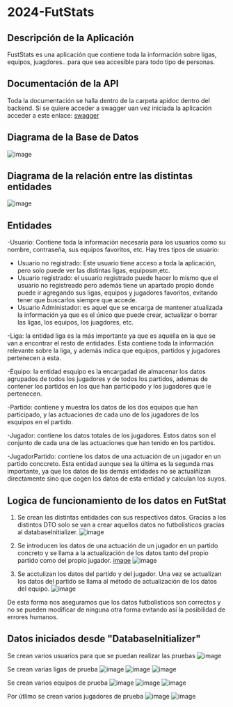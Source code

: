 # 2024-FutStats

## Descripción de la Aplicación 

FustStats es una aplicación que contiene toda la información sobre ligas, equipos, juagdores.. para que sea accesible para todo tipo de personas.

## Documentación de la API 
Toda la documentación se halla dentro de la carpeta apidoc dentro del backend. Si se quiere acceder a swagger uan vez iniciada la aplicación acceder a este enlace: <a href ="http://localhost:8443/swagger-ui/index.html" > swagger </a>

## Diagrama de la Base de Datos
![image](https://github.com/user-attachments/assets/18836056-04f0-482e-81ae-24fbe5379400)

## Diagrama de la relación entre las distintas entidades
![image](https://github.com/user-attachments/assets/565050fc-ce17-45a5-8c46-21b6586ab3ef)

## Entidades

-Usuario: Contiene toda la información necesaria para los usuarios como su nombre, contraseña, sus equipos favoritos, etc. Hay tres tipos de usuario:
  - Usuario no registrado: Este usuario tiene acceso a toda la aplicación, pero solo puede ver las distintas ligas, equiposm,etc.
  - Usuario registrado: el usuario registrado puede hacer lo mismo que el usuario no registreado pero además tiene un apartado propio donde puede ir agregando sus ligas, equipos y jugadores favoritos, evitando tener que buscarlos siempre que accede.
  - Usuario Administador: es aquel que se encarga de mantener atualizada la información ya que es el único que puede crear, actualizar o borrar las ligas, los equipos, los juagdores, etc.
    
-Liga: la entidad liga es la más importante ya que es aquella en la que se van a encontrar el resto de entidades. Esta contiene toda la información relevante sobre la liga, y además indica que equipos, partidos y jugadores pertenecen a esta.

-Equipo: la entidad esquipo es la encargadad de almacenar los datos agrupados de todos los jugadores y de todos los partidos, ademas de contener los partidos en los que han participado y los jugadores que le pertenecen.

-Partido: contiene y muestra los datos de los dos equipos que han participado, y las actuaciones de cada uno de los jugadores de los esquipos en el partido.

-Jugador: contiene los datos totales de los jugadores. Estos datos son el conjunto de cada una de las actuaciones que han tenido en los partidos.

-JugadorPartido: contiene los datos de una actuación de un jugador en un partido conccreto. Esta entidad aunque sea la última es la segunda mas importante, ya que los datos de las demás entidades no se actualñizan directamente sino que cogen los datos de esta entidad y calculan los suyos.

## Logica de funcionamiento de los datos en FutStat

1. Se crean las distintas entidades con sus respectivos datos. Gracias a los distintos DTO solo se van a crear aquellos datos no futbolísticos gracias al databaseInitializer.
![image](https://github.com/user-attachments/assets/e3cfe23d-9709-4a78-9ee7-7978d92d6331)

2. Se introducen los datos de una actuación de un jugador en un partido concreto y se llama a la actualización de los datos tanto del propio partido como del propio jugador.
[image](https://github.com/user-attachments/assets/6609ed3f-5a84-42ff-b5ae-a411b171b1ed)
![image](https://github.com/user-attachments/assets/531cfe2b-9e46-428d-9d19-62cb02e4ec4f)

3. Se acctulizan los datos del partido y del jugador. Una vez se actualizan los datos del partido se llama al método de actualización de los datos del equipo.
![image](https://github.com/user-attachments/assets/b4208666-ed93-4b98-94a1-8bc0d387e226)

De esta forma nos aseguramos que los datos futbolísticos son correctos y no se pueden modificar de ninguna otra forma evitando así la posibilidad de errores humanos.

## Datos iniciados desde "DatabaseInitializer"

Se crean varios usuarios para que se puedan realizar las pruebas 
![image](https://github.com/user-attachments/assets/84620595-ea5a-4854-98a0-cb6749e8ee0a)

Se crean varias ligas de prueba
![image](https://github.com/user-attachments/assets/f4ac9736-5f54-4c89-b9e3-b076df20b8a4)
![image](https://github.com/user-attachments/assets/d9af2e8f-1400-462b-8780-f2a6ea67f155)
![image](https://github.com/user-attachments/assets/023a6bdb-8469-4ffd-bd97-7426b24c9815)

Se crean varios equipos de prueba
![image](https://github.com/user-attachments/assets/bfc4038f-2172-40c9-a418-03b9281d6d9c)
![image](https://github.com/user-attachments/assets/768c80c6-72b0-4ce0-a554-d149d37e0b3c)
![image](https://github.com/user-attachments/assets/391670bb-f52d-4fe2-9720-6af14752adaa)

Por útlimo se crean varios jugadores de prueba
![image](https://github.com/user-attachments/assets/21a5d359-9177-44d4-91bc-2863b386678a)
![image](https://github.com/user-attachments/assets/0aae529d-04fb-4131-97eb-3bb3b051143d)















   
